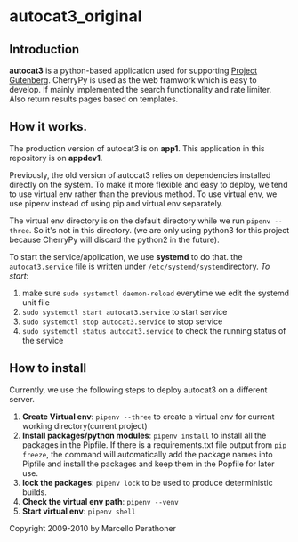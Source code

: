 # autocat3_original
## Introduction

**autocat3** is a python-based application used for supporting [Project Gutenberg](gutenberg.org). 
CherryPy is used as the web framwork which is easy to develop.
If mainly implemented the search functionality and rate limiter. Also return results pages based on templates. 

## How it works.
The production version of autocat3 is on **app1**. 
This application in this repository is on **appdev1**.

Previously, the old version of autocat3 relies on dependencies installed directly on the system. To make it more flexible and easy to deploy, we tend to use virtual env rather than the previous method. To use virtual env, we use pipenv instead of using pip and virtual env separately. 

The virtual env directory is on the default directory while we run ```pipenv --three```. So it's not in this directory. (we are only using python3 for this project because CherryPy will discard the python2 in the future). 

To start the service/application, we use **systemd** to do that. the ```autocat3.service``` file is written under ```/etc/systemd/system```directory. 
*To start*:
1. make sure ```sudo systemctl daemon-reload``` everytime we edit the systemd unit file
2. ```sudo systemctl start autocat3.service``` to start service
3. ```sudo systemctl stop autocat3.service``` to stop service
4. ```sudo systemctl status autocat3.service``` to check the running status of the service

## How to install
Currently, we use the following steps to deploy autocat3 on a different server.
1. **Create Virtual env**: ```pipenv --three``` to create a virtual env for current working directory(current project)
2. **Install packages/python modules**: ```pipenv install``` to install all the packages in the Pipfile. If there is a requirements.txt file output from ```pip freeze```, the command will automatically add the package names into Pipfile and install the packages and keep them in the Popfile for later use. 
3. **lock the packages**: ```pipenv lock``` to be used to produce deterministic builds.
4. **Check the virtual env path**: ```pipenv --venv```
5. **Start virtual env**: ```pipenv shell```

Copyright 2009-2010 by Marcello Perathoner
